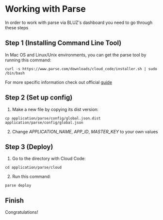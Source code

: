 Working with Parse
==================
In order to work with parse via BLUZ's dashboard you need to go through these steps  

## Step 1 (Installing Command Line Tool)
In Mac OS and Linux/Unix environments, you can get the parse tool by running this command:  
```
curl -s https://www.parse.com/downloads/cloud_code/installer.sh | sudo /bin/bash
```
 
For more specific information check out official [guide](https://parse.com/docs/cloud_code_guide)  

## Step 2 (Set up config)
1. Make a new file by copying its dist version:  
```
cp application/parse/config/global.json.dist application/parse/config/global.json
```

2. Change _APPLICATION_NAME_, _APP_ID_, _MASTER_KEY_ to your own values  

## Step 3 (Deploy)
1. Go to the directory with Cloud Code:  
```
cd application/parse/cloud
```

2. Run this command:  
```
parse deploy
```

## Finish
Congratulations!  

